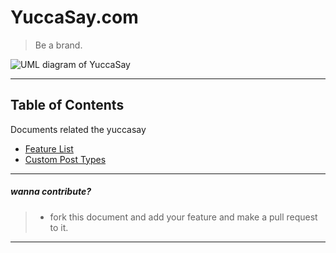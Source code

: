 YuccaSay.com
===================
>Be a brand.



![UML diagram of YuccaSay](http://i.imgur.com/gbvcQGH.png)

----------


Table of Contents
-------------

Documents related the yuccasay

 - [Feature List](user_roles.md)
 - [Custom Post Types](custom_post_types.md)



----------




##### wanna contribute?
> - fork this document and add your feature and make a pull request to it.


----------
